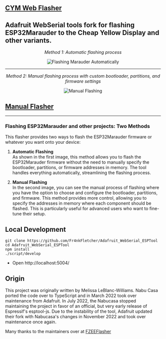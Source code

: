 ## [CYM Web Flasher](https://fr4nkfletcher.github.io/Adafruit_WebSerial_ESPTool/)

Adafruit WebSerial tools fork for flashing ESP32Marauder to the Cheap Yellow Display and other variants.
---
<p align="center">
  <i>Method 1: Automatic flashing process</i>
</p>
<p align="center">
  <img src="https://github.com/Fr4nkFletcher/Adafruit_WebSerial_ESPTool/blob/main/assets/sc0001.jpg" alt="Flashing Marauder Automatically">
</p>


---
<p align="center">
  <i>Method 2: Manual flashing process with custom bootloader, partitions, and firmware settings</i>
</p>
<p align="center">
  <img src="https://github.com/Fr4nkFletcher/Adafruit_WebSerial_ESPTool/blob/main/assets/sc0000.jpg" alt="Manual Flashing">
</p>


## [Manual Flasher](https://fr4nkfletcher.github.io/Adafruit_WebSerial_ESPTool/manual.html)

---

### Flashing ESP32Marauder and other projects: Two Methods

This flasher provides two ways to flash the ESP32Marauder firmware or whatever you want onto your device:

1. **Automatic Flashing**  
   As shown in the first image, this method allows you to flash the ESP32Marauder firmware without the need to manually specify the bootloader, partitions, or firmware addresses in memory. The tool handles everything automatically, streamlining the flashing process.

2. **Manual Flashing**  
   In the second image, you can see the manual process of flashing where you have the option to choose and configure the bootloader, partitions, and firmware. This method provides more control, allowing you to specify the addresses in memory where each component should be flashed. This is particularly useful for advanced users who want to fine-tune their setup.

## Local Development

```
git clone https://github.com/Fr4nkFletcher/Adafruit_WebSerial_ESPTool
cd Adafruit_WebSerial_ESPTool
npm install
./script/develop
```
- Open http://localhost:5004/

## Origin

This project was originally written by Melissa LeBlanc-Williams. Nabu Casa ported the code over to TypeScript and in March 2022 took over maintenance from Adafruit. In July 2022, the Nabucasa stopped maintaining the project in favor of an official, but very early release of Espressif's esptool-js. Due to the instability of the tool, Adafruit updated their fork with Nabucasa's changes in November 2022 and took over maintenance once again.


Many thanks to the maintainers over at [FZEEFlasher](https://github.com/FZEEFlasher/fzeeflasher.github.io)
